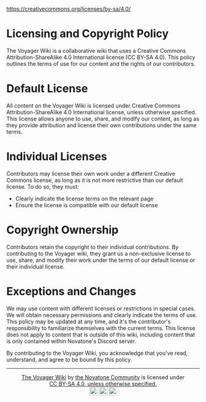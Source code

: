 https://creativecommons.org/licenses/by-sa/4.0/

# Licensing and Copyright Policy
The Voyager Wiki is a collaborative wiki that uses a Creative Commons Attribution-ShareAlike 4.0 International license (CC BY-SA 4.0). This policy outlines the terms of use for our content and the rights of our contributors.

# Default License
All content on the Voyager Wiki is licensed under Creative Commons Attribution-ShareAlike 4.0 International license, unless otherwise specified. This license allows anyone to use, share, and modify our content, as long as they provide attribution and license their own contributions under the same terms.

# Individual Licenses
Contributors may license their own work under a different Creative Commons license, as long as it is not more restrictive than our default license. To do so, they must:
- Clearly indicate the license terms on the relevant page
- Ensure the license is compatible with our default license

# Copyright Ownership
Contributors retain the copyright to their individual contributions. By contributing to the Voyager wiki, they grant us a non-exclusive license to use, share, and modify their work under the terms of our default license or their individual license.

# Exceptions and Changes
We may use content with different licenses or restrictions in special cases. We will obtain necessary permissions and clearly indicate the terms of use. This policy may be updated at any time, and it's the contributor's responsibility to familiarize themselves with the current terms.
This license does not apply to content that is outside of this wiki, including content that is only contained within Novatone's Discord server.

By contributing to the Voyager Wiki, you acknowledge that you've read, understand, and agree to be bound by this policy.

---

<p align="center" xmlns:cc="http://creativecommons.org/ns#" xmlns:dct="http://purl.org/dc/terms/"><a property="dct:title" rel="cc:attributionURL" href="https://github.com/novatonemusic/voyager-wiki/">The Voyager Wiki</a> by <a rel="cc:attributionURL dct:creator" property="cc:attributionName" href="https://novatone.org">the Novatone Community</a> is licensed under <a href="https://creativecommons.org/licenses/by-sa/4.0/?ref=chooser-v1" target="_blank" rel="license noopener noreferrer" style="display:inline-block;">CC BY-SA 4.0, unless otherwise specified.
<br>
<img style="height:22px!important;margin-left:3px;vertical-align:text-bottom;" src="https://mirrors.creativecommons.org/presskit/icons/cc.svg?ref=chooser-v1" alt=""><img style="height:22px!important;margin-left:3px;vertical-align:text-bottom;" src="https://mirrors.creativecommons.org/presskit/icons/by.svg?ref=chooser-v1" alt=""><img style="height:22px!important;margin-left:3px;vertical-align:text-bottom;" src="https://mirrors.creativecommons.org/presskit/icons/sa.svg?ref=chooser-v1" alt=""></a></p>
